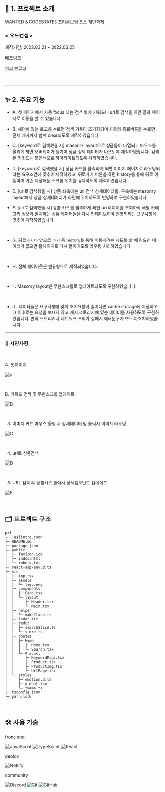 ## 📑 1. 프로젝트 소개

WANTED & CODESTATES 프리온보딩 코스 개인과제

### < 오드컨셉 >

제작기간: 2022.03.21 ~ 2022.03.25

[배포링크](https://chltjdrhd777.netlify.app/)
<br/>

[회고 블로그](https://velog.io/@chltjdrhd777/%EA%B8%B0%EC%97%85%EA%B3%BC%EC%A0%9C-%ED%9A%8C%EA%B3%A0-cache-storage-%EB%B0%8F-%EA%B8%B0%ED%83%80-%EA%B3%A0%EC%83%9D%EB%82%B4%EC%9A%A9)

<br>

---

## ✨ 2. 주요 기능

- A. 첫 페이지에서 자동 focus 되는 검색 바에 키워드나 url로 검색을 하면 결과 페이지로 이동을 할 수 있습니다
  <br/>
- B. 헤더에 있는 로고를 누르면 검색 기록이 초기화되며 좌측의 종료버튼을 누르면 전체 캐시까지 함께 clear되도록 제작하였습니다
  <br/>

- C. [keyword로 검색했을 시] masonry layout으로 상품들이 나열되고 마우스를 올리게 되면 오버레이가 생기며 상품 상세 데이터가 나오도록 제작하였습니다. 검색된 키워드는 붉은색으로 하이라이트되도록 처리하였습니다.
  <br/>

- D. [keyword로 검색했을 시] 상품 카드를 클릭하게 되면 이미지 페이지로 라우팅되라는 요구조건에 맞추어 제작하였고, 뒤로가기 버튼을 하면 history를 통해 뒤로 이동하며 기존 저장해둔 스크롤 위치를 유지하도록 제작하였습니다
  <br/>

- E. [url로 검색했을 시] 상품 좌측에는 url 검색 상세데이터를, 우측에는 masonry layout에서 상품 상세데이터가 하단에 위치하도록 반영하여 구현하였습니다
  <br/>

- F. [url로 검색했을 시] 상품 카드를 클릭하게 되면 url 데이터를 조회하여 해당 카테고리 정보와 일치하는 상품 데이터들을 다시 업데이트하여 반영되라는 요구사항에 맞추어 제작하였습니다

<br/>

- G. 뒤로가기나 앞으로 가기 등 history를 통해 이동하려는 시도를 할 때 필요한 데이터가 없으면 홈페이지로 다시 돌아가도록 라우팅 처리하였습니다

<br/>

- H. 전체 레이아웃은 반응형으로 제작되었습니다.

<br/>

- I . Masonry layout은 무한스크롤로 업데이트되도록 구현하였습니다.

<br/>

- J . 데이터들은 요구사항에 맞춰 초기요청이 일어나면 cache storage에 저장하고 그 이후로는 요청을 보내지 않고 캐시 스토리지에 있는 데이터를 사용하도록 구현하였습니다. 만약 스토리지나 네트워크 조회가 실패시 에러문구가 뜨도록 조치하였습니다.

---

### 🧔 시연사항

<br>

A. 첫페이지

![a](https://user-images.githubusercontent.com/58500558/160059130-fcab9ce9-5445-4c22-b52b-d78fd2e74216.gif)

<br>

B. 키워드 검색 및 무한스크롤 업데이트

![B](https://user-images.githubusercontent.com/58500558/160060390-9f5a4c07-d92e-44c0-9273-b055c267046d.gif)

<br>

3. 이미지 카드 마우스 올릴 시 상세데이터 및 클릭시 이미지 라우팅

![C](https://user-images.githubusercontent.com/58500558/160060777-f0075b0c-ab49-406c-8d09-c84df52e46d2.gif)

<br>

4. url로 상품검색

![D](https://user-images.githubusercontent.com/58500558/160060965-39be7e67-41d3-439e-927e-4012cee4ffca.gif)

<br>

5. URL 검색 후 상품카드 클릭시 상세컴포넌트 업데이트

![E](https://user-images.githubusercontent.com/58500558/160061111-0bba4820-f056-46b6-8051-24207ff9d2e6.gif)

<br>

## 🗂 프로젝트 구조

```
pxl
├─ .eslintrc.json
├─ README.md
├─ package.json
├─ public
│  ├─ favicon.ico
│  ├─ index.html
│  └─ robots.txt
├─ react-app-env.d.ts
├─ src
│  ├─ App.tsx
│  ├─ assets
│  │  └─ logo.png
│  ├─ components
│  │  ├─ Card.tsx
│  │  └─ layout
│  │     ├─ Header.tsx
│  │     └─ Main.tsx
│  ├─ helper
│  │  └─ makeClass.ts
│  ├─ index.tsx
│  ├─ redux
│  │  ├─ searchSlice.ts
│  │  └─ store.ts
│  ├─ routes
│  │  ├─ Home
│  │  │  ├─ Home.tsx
│  │  │  └─ Search.tsx
│  │  └─ Product
│  │     ├─ KeywordPage.tsx
│  │     ├─ Product.tsx
│  │     ├─ ProductImg.tsx
│  │     └─ UrlPage.tsx
│  └─ styles
│     ├─ emotion.d.ts
│     ├─ global.tsx
│     └─ theme.ts
├─ tsconfig.json
└─ yarn.lock

```

<br>

## 🛠 사용 기술

front-end

![JavaScript](https://img.shields.io/badge/javascript-%23323330.svg?style=for-the-badge&logo=javascript&logoColor=%23F7DF1E)
![TypeScript](https://img.shields.io/badge/typescript-%23007ACC.svg?style=for-the-badge&logo=typescript&logoColor=white)
![React](https://img.shields.io/badge/react-%2320232a.svg?style=for-the-badge&logo=react&logoColor=%2361DAFB)

deploy

![Netlify](https://img.shields.io/badge/netlify-%23000000.svg?style=for-the-badge&logo=netlify&logoColor=#00C7B7)

community

![Discord](https://img.shields.io/badge/DISCORD-%237289DA.svg?style=for-the-badge&logo=discord&logoColor=white)
![Git](https://img.shields.io/badge/git-%23F05033.svg?style=for-the-badge&logo=git&logoColor=white)
![GitHub](https://img.shields.io/badge/github-%23121011.svg?style=for-the-badge&logo=github&logoColor=white)
